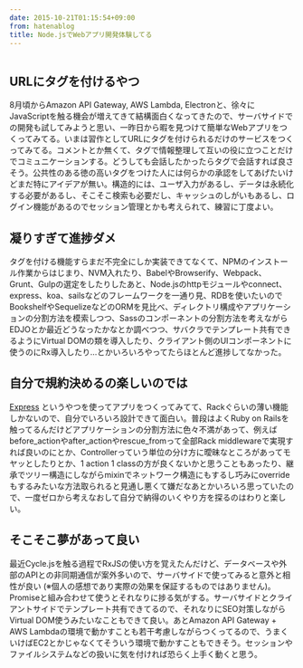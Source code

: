```yaml
---
date: 2015-10-21T01:15:54+09:00
from: hatenablog
title: Node.jsでWebアプリ開発体験してる
---
```


<p><img src="http://cdn-ak.f.st-hatena.com/images/fotolife/r/r7kamura/20151021/20151021003453.png" alt=""></p>

<h2>URLにタグを付けるやつ</h2>

<p>8月頃からAmazon API Gateway, AWS Lambda, Electronと、徐々にJavaScriptを触る機会が増えてきて結構面白くなってきたので、サーバサイドでの開発も試してみようと思い、一昨日から暇を見つけて簡単なWebアプリをつくってみてる。いまは習作としてURLにタグを付けられるだけのサービスをつくってみてる。コメントとか無くて、タグで情報整理して互いの役に立つことだけでコミュニケーションする。どうしても会話したかったらタグで会話すれば良さそう。公共性のある徳の高いタグをつけた人には何らかの承認をしてあげたいけどまだ特にアイデアが無い。構造的には、ユーザ入力があるし、データは永続化する必要があるし、そこそこ検索も必要だし、キャッシュのしがいもあるし、ログイン機能があるのでセッション管理とかも考えられて、練習に丁度よい。</p>

<h2>凝りすぎて進捗ダメ</h2>

<p>タグを付ける機能すらまだ不完全にしか実装できてなくて、NPMのインストール作業からはじまり、NVM入れたり、BabelやBrowserify、Webpack、Grunt、Gulpの選定をしたりしたあと、Node.jsのhttpモジュールやconnect、express、koa、sailsなどのフレームワークを一通り見、RDBを使いたいのでBookshelfやSequelizeなどのORMを見比べ、ディレクトリ構成やアプリケーションの分割方法を模索しつつ、Sassのコンポーネントの分割方法を考えながらEDJOとか最近どうなったかなとか調べつつ、サバクラでテンプレート共有できるようにVirtual DOMの類を導入したり、クライアント側のUIコンポーネントに使うのにRx導入したり…とかいろいろやってたらほとんど進捗してなかった。</p>

<h2>自分で規約決めるの楽しいのでは</h2>

<p><a href="http://expressjs.com/">Express</a> というやつを使ってアプリをつくってみてて、Rackぐらいの薄い機能しかないので、自分でいろいろ設計できて面白い。普段はよくRuby on Railsを触ってるんだけどアプリケーションの分割方法に色々不満があって、例えばbefore_actionやafter_actionやrescue_fromって全部Rack middlewareで実現すれば良いのにとか、Controllerっていう単位の分け方に曖昧なところがあってモヤッとしたりとか、1 action 1 classの方が良くないかと思うこともあったり、継承でツリー構造にしながらmixinでネットワーク構造にもするし巧みにoverrideもするみたいな方法取られると見通し悪くて嫌だなあとかいろいろ思っていたので、一度ゼロから考えなおして自分で納得のいくやり方を探るのはわりと楽しい。</p>

<h2>そこそこ夢があって良い</h2>

<p>最近Cycle.jsを触る過程でRxJSの使い方を覚えたんだけど、データベースや外部のAPIとの非同期通信が案外多いので、サーバサイドで使ってみると意外と相性が良い (※個人の感想であり実際の効果を保証するものではありません)。Promiseと組み合わせて使うとそれなりに捗る気がする。サーバサイドとクライアントサイドでテンプレート共有できてるので、それなりにSEO対策しながらVirtual DOM使うみたいなこともできて良い。あとAmazon API Gateway + AWS Lambdaの環境で動かすことも若干考慮しながらつくってるので、うまくいけばEC2とかじゃなくてそういう環境で動かすこともできそう。セッションやファイルシステムなどの扱いに気を付ければ恐らく上手く動くと思う。</p>

